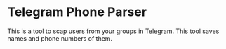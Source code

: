 # Telegram Phone Parser
This is a tool to scap users from your groups in Telegram. This tool saves names and phone numbers of them.
